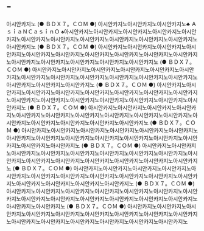 # -
아시안카지노 (● ＢＤＸ７。ＣＯＭ ●) 아시안카지노아시안카지노아시안카지노♣ ＡｓｉａＮＣａｓｉｎＯ ♠아시안카지노아시안카지노아시안카지노아시안카지노아시안카지노아시안카지노아시안카지노아시안카지노아시안카지노아시안카지노아시안카지노아시안카지노 (● ＢＤＸ７。ＣＯＭ ●) 아시안카지노아시안카지노아시안카지노아시안카지노아시안카지노아시안카지노아시안카지노아시안카지노아시안카지노아시안카지노아시안카지노아시안카지노아시안카지노아시안카지노아시안카지노 (● ＢＤＸ７。ＣＯＭ ●) 아시안카지노아시안카지노아시안카지노아시안카지노아시안카지노아시안카지노아시안카지노아시안카지노아시안카지노아시안카지노아시안카지노아시안카지노아시안카지노아시안카지노아시안카지노 (● ＢＤＸ７。ＣＯＭ ●) 아시안카지노아시안카지노아시안카지노아시안카지노아시안카지노아시안카지노아시안카지노아시안카지노아시안카지노아시안카지노아시안카지노아시안카지노아시안카지노아시안카지노아시안카지노 (● ＢＤＸ７。ＣＯＭ ●) 아시안카지노아시안카지노아시안카지노아시안카지노아시안카지노아시안카지노아시안카지노아시안카지노아시안카지노아시안카지노아시안카지노아시안카지노아시안카지노아시안카지노아시안카지노 (● ＢＤＸ７。ＣＯＭ ●) 아시안카지노아시안카지노아시안카지노아시안카지노아시안카지노아시안카지노아시안카지노아시안카지노아시안카지노아시안카지노아시안카지노아시안카지노아시안카지노아시안카지노아시안카지노 (● ＢＤＸ７。ＣＯＭ ●) 아시안카지노아시안카지노아시안카지노아시안카지노아시안카지노아시안카지노아시안카지노아시안카지노아시안카지노아시안카지노아시안카지노아시안카지노아시안카지노아시안카지노아시안카지노 (● ＢＤＸ７。ＣＯＭ ●) 아시안카지노아시안카지노아시안카지노아시안카지노아시안카지노아시안카지노아시안카지노아시안카지노아시안카지노아시안카지노아시안카지노아시안카지노아시안카지노아시안카지노아시안카지노 (● ＢＤＸ７。ＣＯＭ ●) 아시안카지노아시안카지노아시안카지노아시안카지노아시안카지노아시안카지노아시안카지노아시안카지노아시안카지노아시안카지노아시안카지노아시안카지노아시안카지노아시안카지노아시안카지노 (● ＢＤＸ７。ＣＯＭ ●) 아시안카지노아시안카지노아시안카지노아시안카지노아시안카지노아시안카지노아시안카지노아시안카지노아시안카지노아시안카지노아시안카지노아시안카지노아시안카지노아시안카지노아시안카지노
